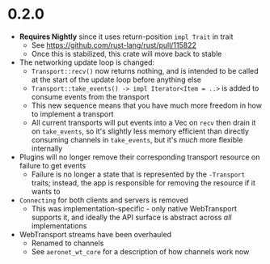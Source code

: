 # 0.2.0

* **Requires Nightly** since it uses return-position `impl Trait` in trait
  * See https://github.com/rust-lang/rust/pull/115822
  * Once this is stabilized, this crate will move back to stable
* The networking update loop is changed:
  * `Transport::recv()` now returns nothing, and is intended to be called at
    the start of the update loop before anything else
  * `Transport::take_events() -> impl Iterator<Item = ..>` is added to consume
    events from the transport
  * This new sequence means that you have much more freedom in how to implement
    a transport
  * All current transports will put events into a Vec on `recv` then drain it
    on `take_events`, so it's slightly less memory efficient than directly
    consuming channels in `take_events`, but it's *much* more flexible
    internally
* Plugins will no longer remove their corresponding transport resource on
  failure to get events
  * Failure is no longer a state that is represented by the `-Transport`
    traits; instead, the app is responsible for removing the resource if it
    wants to
* `Connecting` for both clients and servers is removed
  * This was implementation-specific - only native WebTransport supports it,
    and ideally the API surface is abstract across *all* implementations
* WebTransport streams have been overhauled
  * Renamed to channels
  * See `aeronet_wt_core` for a description of how channels work now
